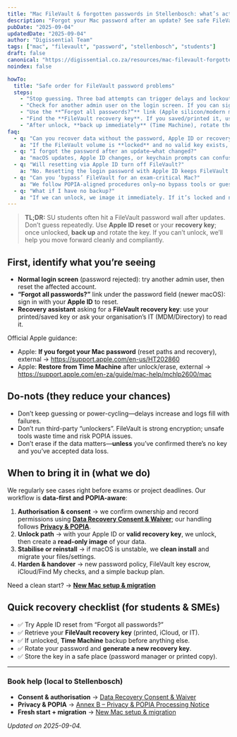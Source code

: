 ```yaml
---
title: "Mac FileVault & forgotten passwords in Stellenbosch: what’s actually safe to do"
description: "Forgot your Mac password after an update? See safe FileVault reset/unlock options, what not to try, and when we help with compliant recovery or reinstall."
pubDate: "2025-09-04"
updatedDate: "2025-09-04"
author: "Digissential Team"
tags: ["mac", "filevault", "password", "stellenbosch", "students"]
draft: false
canonical: "https://digissential.co.za/resources/mac-filevault-forgotten-passwords-stellenbosch/"
noindex: false

howTo:
  title: "Safe order for FileVault password problems"
  steps:
    - "Stop guessing. Three bad attempts can trigger delays and lockouts—don’t brute-force. Confirm keyboard layout and Caps Lock."
    - "Check for another admin user on the login screen. If you can sign in there, open **System Settings → Users & Groups** to reset the stuck account’s password."
    - "Use the **“Forgot all passwords?”** link (Apple silicon/modern macOS). Sign in with your **Apple ID** to reset the login/FileVault password when recovery is escrowed to iCloud."
    - "Find the **FileVault recovery key**. If you saved/printed it, use that; for managed devices, ask your organisation/IT to retrieve it from MDM/Directory."
    - "After unlock, **back up immediately** (Time Machine), rotate the password, and re-escrow/store the new recovery key safely."
faq:
  - q: "Can you recover data without the password, Apple ID or recovery key?"
    a: "If the FileVault volume is **locked** and no valid key exists, the data is cryptographically protected and not recoverable. If it’s unlocked (or you have a valid key), we image first and then repair/migrate."
  - q: "I forgot the password after an update—what changed?"
    a: "macOS updates, Apple ID changes, or keychain prompts can confuse the flow. The disk didn’t “break”; you need to reset using Apple ID or the recovery key."
  - q: "Will resetting via Apple ID turn off FileVault?"
    a: "No. Resetting the login password with Apple ID keeps FileVault on. We recommend generating a **new recovery key** and storing it safely afterward."
  - q: "Can you ‘bypass’ FileVault for an exam-critical Mac?"
    a: "We follow POPIA-aligned procedures only—no bypass tools or guesswork. With proper authorisation and a valid key, we secure your data first and then repair or reinstall."
  - q: "What if I have no backup?"
    a: "If we can unlock, we image it immediately. If it’s locked and no key exists, the only path is **erase & clean install**; we’ll then set up your new Mac and harden it to avoid repeats."
---
```


> **TL;DR:** SU students often hit a FileVault password wall after updates. Don’t guess repeatedly. Use **Apple ID reset** or your **recovery key**; once unlocked, **back up** and rotate the key. If you can’t unlock, we’ll help you move forward cleanly and compliantly.

## First, identify what you’re seeing

- **Normal login screen** (password rejected): try another admin user, then reset the affected account.
- **“Forgot all passwords?”** link under the password field (newer macOS): sign in with your **Apple ID** to reset.
- **Recovery assistant** asking for a **FileVault recovery key**: use your printed/saved key or ask your organisation’s IT (MDM/Directory) to read it.

Official Apple guidance:
- Apple: **If you forgot your Mac password** (reset paths and recovery), external → <https://support.apple.com/en-us/HT202860>  
- Apple: **Restore from Time Machine** after unlock/erase, external → <https://support.apple.com/en-za/guide/mac-help/mchlp2600/mac>

## Do-nots (they reduce your chances)

- Don’t keep guessing or power-cycling—delays increase and logs fill with failures.  
- Don’t run third-party “unlockers”. FileVault is strong encryption; unsafe tools waste time and risk POPIA issues.  
- Don’t erase if the data matters—**unless** you’ve confirmed there’s no key and you’ve accepted data loss.

## When to bring it in (what we do)

We regularly see cases right before exams or project deadlines. Our workflow is **data-first and POPIA-aware**:

1) **Authorisation & consent** → we confirm ownership and record permissions using **[Data Recovery Consent & Waiver](/legal/data-recovery-consent-waiver/)**; our handling follows **[Privacy & POPIA](/privacy/)**.  
2) **Unlock path** → with your Apple ID or **valid recovery key**, we unlock, then create a **read-only image** of your data.  
3) **Stabilise or reinstall** → if macOS is unstable, we **clean install** and migrate your files/settings.  
4) **Harden & handover** → new password policy, FileVault key escrow, iCloud/Find My checks, and a simple backup plan.

Need a clean start? → **[New Mac setup & migration](/services/new-pc-laptop-setup/)**

## Quick recovery checklist (for students & SMEs)

- ✅ Try Apple ID reset from “Forgot all passwords?”  
- ✅ Retrieve your **FileVault recovery key** (printed, iCloud, or IT).  
- ✅ If unlocked, **Time Machine** backup before anything else.  
- ✅ Rotate your password and **generate a new recovery key**.  
- ✅ Store the key in a safe place (password manager or printed copy).

---

### Book help (local to Stellenbosch)

- **Consent & authorisation** → [Data Recovery Consent & Waiver](/legal/data-recovery-consent-waiver/)  
- **Privacy & POPIA** → [Annex B – Privacy & POPIA Processing Notice](/privacy/)  
- **Fresh start + migration** → [New Mac setup & migration](/services/new-pc-laptop-setup/)

*Updated on 2025-09-04.*
